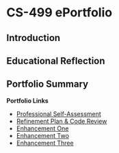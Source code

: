 # CS-499 ePortfolio

## Introduction



## Educational Reflection



## Portfolio Summary



**Portfolio Links**<br>
* [Professional Self-Assessment](https://rdiaz053.github.io/CS-499/index.html)<br>
* [Refinement Plan & Code Review](https://rdiaz053.github.io/CS-499/CodeReview.html)<br>
* [Enhancement One](https://github.com/rdiaz053/CS-499/blob/gh-pages/EnhancementOne.html)<br>
* [Enhancement Two](https://github.com/rdiaz053/CS-499/blob/gh-pages/EnhancementTwo.html)<br>
* [Enhancement Three](https://github.com/rdiaz053/CS-499/blob/gh-pages/EnhancementThree.html)

